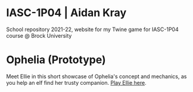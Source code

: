 # IASC-1P04 | Aidan Kray

School repository 2021-22, website for my Twine game for IASC-1P04 course @ Brock University

# Ophelia (Prototype)

Meet Ellie in this short showcase of Ophelia's concept and mechanics, as you help an elf find her trusty companion. 
  [Play Ellie here](https://aidank3607.github.io/IASC-1P04/prototype/Ophelia_Prototype.html).
